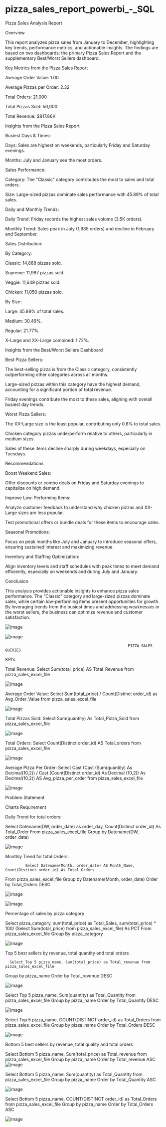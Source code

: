 # pizza_sales_report_powerbi_-_SQL

Pizza Sales Analysis Report

Overview

This report analyzes pizza sales from January to December, highlighting key trends, performance metrics, and actionable insights. The findings are based on two dashboards: the primary Pizza Sales Report and the supplementary Best/Worst Sellers dashboard.

Key Metrics from the Pizza Sales Report

Average Order Value: 1.00

Average Pizzas per Order: 2.32

Total Orders: 21,000

Total Pizzas Sold: 50,000

Total Revenue: $817.86K

Insights from the Pizza Sales Report

Busiest Days & Times:

Days: Sales are highest on weekends, particularly Friday and Saturday evenings.

Months: July and January see the most orders.

Sales Performance:

Category: The "Classic" category contributes the most to sales and total orders.

Size: Large-sized pizzas dominate sales performance with 45.89% of total sales.

Daily and Monthly Trends:

Daily Trend: Friday records the highest sales volume (3.5K orders).

Monthly Trend: Sales peak in July (1,935 orders) and decline in February and September.

Sales Distribution:

By Category:

Classic: 14,888 pizzas sold.

Supreme: 11,987 pizzas sold.

Veggie: 11,649 pizzas sold.

Chicken: 11,050 pizzas sold.

By Size:

Large: 45.89% of total sales.

Medium: 30.49%.

Regular: 21.77%.

X-Large and XX-Large combined: 1.72%.

Insights from the Best/Worst Sellers Dashboard

Best Pizza Sellers:

The best-selling pizza is from the Classic category, consistently outperforming other categories across all months.

Large-sized pizzas within this category have the highest demand, accounting for a significant portion of total revenue.

Friday evenings contribute the most to these sales, aligning with overall busiest day trends.

Worst Pizza Sellers:

The XX-Large size is the least popular, contributing only 0.8% to total sales.

Chicken category pizzas underperform relative to others, particularly in medium sizes.

Sales of these items decline sharply during weekdays, especially on Tuesdays.

Recommendations

Boost Weekend Sales:

Offer discounts or combo deals on Friday and Saturday evenings to capitalize on high demand.

Improve Low-Performing Items:

Analyze customer feedback to understand why chicken pizzas and XX-Large sizes are less popular.

Test promotional offers or bundle deals for these items to encourage sales.

Seasonal Promotions:

Focus on peak months like July and January to introduce seasonal offers, ensuring sustained interest and maximizing revenue.

Inventory and Staffing Optimization:

Align inventory levels and staff schedules with peak times to meet demand efficiently, especially on weekends and during July and January.

Conclusion

This analysis provides actionable insights to enhance pizza sales performance. The "Classic" category and large-sized pizzas dominate sales, while certain low-performing items present opportunities for growth. By leveraging trends from the busiest times and addressing weaknesses in the worst sellers, the business can optimize revenue and customer satisfaction.


![image](https://github.com/user-attachments/assets/24abe2d4-54f2-4eda-9be7-7bb693aff493)

![image](https://github.com/user-attachments/assets/911e4158-2cc5-4db7-ba54-f55db9448336)

                                                           PIZZA SALES QUERIES


KPI’s

Total Revenue: 
Select Sum(total_price) AS Total_Revenue from pizza_sales_excel_file                                            

  ![image](https://github.com/user-attachments/assets/9ee10586-7576-42a8-bec3-1d96814cb550)


Average Order Value:
Select Sum(total_price) / Count(Distinct order_id) as Avg_Order_Value from pizza_sales_excel_file

![image](https://github.com/user-attachments/assets/864eae71-4189-4db3-a7bd-24cecf703e2f)


Total Pizzas Sold: 
Select Sum(quantity) As Total_Pizza_Sold from pizza_sales_excel_file

![image](https://github.com/user-attachments/assets/610140e5-bae6-4bff-ad4a-19951f22987e)


Total Orders:
Select Count(Distinct order_id) AS Total_orders from pizza_sales_excel_file
 
![image](https://github.com/user-attachments/assets/a2f7b85a-1109-4e41-82d5-6c3a26ae7410)


 
Average Pizza Per Order:
Select Cast (Cast (Sum(quantity) As Decimal(10,2)) / 
Cast (Count(Distinct order_id) As Decimal (10,2)) As Decimal(10,2)) AS Avg_pizza_per_order
from pizza_sales_excel_file


![image](https://github.com/user-attachments/assets/d389013e-caaa-400e-87c7-8b034353eef1)




Problem Statement

Charts Requirement 

Daily Trend for total orders:

Select Datename(DW, order_date) as order_day, Count(Distinct order_id) As Total_Order
From pizza_sales_excel_file
Group by  Datename(DW, order_date)

![image](https://github.com/user-attachments/assets/72b3033e-eb7c-4b96-93a1-cdfb2f1db2dc)




  

 Monthly Trend for total Orders: 

             Select Datename(Month, order_date) AS Month_Name, Count(Distinct order_id) As Total_Orders
From pizza_sales_excel_file
Group by Datename(Month, order_date)
Order by Total_Orders DESC

![image](https://github.com/user-attachments/assets/52e867a5-9bc6-443c-9e7c-f2003eba1aeb)



![image](https://github.com/user-attachments/assets/8e8fd5cb-2aa8-4782-aaac-298ed5ffa902)











 Percentage of sales by pizza category
 
Select pizza_category, sum(total_price) as Total_Sales, sum(total_price) * 100/ (Select Sum(total_price) from pizza_sales_excel_file) As PCT
From pizza_sales_excel_file
Group By pizza_category


![image](https://github.com/user-attachments/assets/6847d5c8-bfa0-4895-a86e-3b574fd4f8f2)








Top 5 best sellers by revenue, total quantity and total orders

      Select Top 5 pizza_name, Sum(total_price) as Total_revenue from pizza_sales_excel_file
Group by pizza_name
Order by Total_revenue DESC


![image](https://github.com/user-attachments/assets/19d2163d-5b71-4976-a39f-caad717b7a8f)







Select Top 5 pizza_name, Sum(quantity) as Total_Quantity from pizza_sales_excel_file
Group by pizza_name
Order by Total_Quantity DESC

![image](https://github.com/user-attachments/assets/c0d31319-f27f-4123-a1c7-8525e34304e6)



Select Top 5 pizza_name, COUNT(DISTINCT order_id) as Total_Orders from pizza_sales_excel_file
Group by pizza_name
Order by Total_Orders DESC


![image](https://github.com/user-attachments/assets/f3901658-fe36-4a65-a91d-200c66d2a0fb)























Bottom 5 best sellers by revenue, total quality and total orders


Select Bottom 5 pizza_name, Sum(total_price) as Total_revenue from pizza_sales_excel_file
Group by pizza_name
Order by Total_revenue ASC
![image](https://github.com/user-attachments/assets/4c3c0463-1130-4968-9c9c-f85cea20caf6)



Select Bottom 5 pizza_name, Sum(quantity) as Total_Quantity from pizza_sales_excel_file
Group by pizza_name
Order by Total_Quantity ASC

![image](https://github.com/user-attachments/assets/91354744-ac1d-4681-8fcf-cda8fdfcf256)


Select Bottom 5 pizza_name, COUNT(DISTINCT order_id) as Total_Orders from pizza_sales_excel_file
Group by pizza_name
Order by Total_Orders ASC

![image](https://github.com/user-attachments/assets/730d3779-4cf4-48b6-a45f-3257ab16299d)


